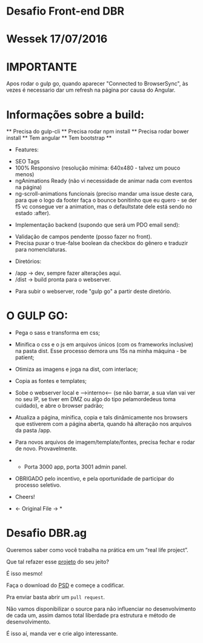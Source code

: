 # Desafio Front-end DBR
# Wessek 17/07/2016

# IMPORTANTE

Apos rodar o gulp go, quando aparecer "Connected to BrowserSync", às vezes é necessario dar um refresh na página por causa do Angular.

# Informações sobre a build:

** Precisa do gulp-cli **
Precisa rodar npm install **
Precisa rodar bower install **
Tem angular **
Tem bootstrap **

- Features:

* SEO Tags
* 100% Responsivo (resolução mínima: 640x480 - talvez um pouco menos)
* ngAnimations Ready (não vi necessidade de animar nada com eventos na página)
* ng-scroll-animations funcionais (preciso mandar uma issue deste cara, para que o logo da footer faça o bounce bonitinho que eu quero - se der f5 vc consegue ver a animation, mas o defaultstate dele está sendo no estado :after).

- Implementação backend (supondo que será um PDO email send):

* Validação de campos pendente (posso fazer no front).
* Precisa puxar o true-false boolean da checkbox do gênero e traduzir para nomenclaturas.

- Diretórios:

* /app -> dev, sempre fazer alterações aqui.
* /dist -> build pronta para o webserver.

- Para subir o webserver, rode "gulp go" a partir deste diretório.

# O GULP GO:

* Pega o sass e transforma em css;
* Minifica o css e o js em arquivos únicos (com os frameworks inclusive) na pasta dist. Esse processo demora uns 15s na minha máquina - be patient;
* Otimiza as imagens e joga na dist, com interlace;
* Copia as fontes e templates;
* Sobe o webserver local e -->interno<-- (se não barrar, a sua vlan vai ver no seu IP, se tiver em DMZ ou algo do tipo pelamordedeus toma cuidado), e abre o browser padrão;
* Atualiza a página, minifica, copia e tals dinâmicamente nos browsers que estiverem com a página aberta, quando há alteração nos arquivos da pasta /app.
* Para novos arquivos de imagem/template/fontes, precisa fechar e rodar de novo. Provavelmente.

* - Porta 3000 app, porta 3001 admin panel.

* OBRIGADO pelo incentivo, e pela oportunidade de participar do processo seletivo.

* Cheers!

* <- Original File -> *

Desafio DBR.ag
================

Queremos saber como você trabalha na prática em um “real life project”.  

Que tal refazer esse [projeto][1] do seu jeito?

É isso mesmo!

Faça o download do [PSD][2] e começe a codificar.

Pra enviar basta abrir um `pull request`.

Não vamos disponibilizar o source para não influenciar no desenvolvimento de cada um, assim damos total liberdade pra estrutura e método de desenvolvimento.

É isso aí, manda ver e crie algo interessante.


  [1]: http://vagas.dbr.ag/front
  [2]: http://vagas.dbr.ag/frontend/dbrag_desafio.zip
